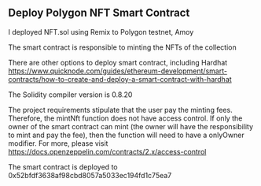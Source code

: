 ## Deploy Polygon NFT Smart Contract

I deployed NFT.sol using Remix to Polygon testnet, Amoy

The smart contract is responsible to minting the NFTs of the collection

There are other options to deploy smart contract, including Hardhat
https://www.quicknode.com/guides/ethereum-development/smart-contracts/how-to-create-and-deploy-a-smart-contract-with-hardhat

The Solidity compiler version is 0.8.20

The project requirements stipulate that the user pay the minting fees. Therefore, the mintNft function does not have access control. If only the owner of the smart contract can mint (the owner will have the responsibility to mint and pay the fee), then the function will need to have a onlyOwner modifier. For more, please visit https://docs.openzeppelin.com/contracts/2.x/access-control

The smart contract is deployed to 0x52bfdf3638af98cbd8057a5033ec194fd1c75ea7
